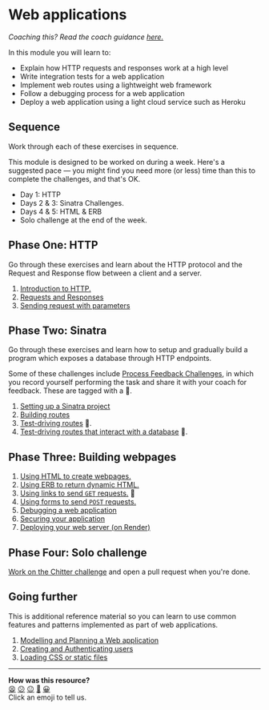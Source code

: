 # Web applications

_Coaching this? Read the coach guidance
[here.](https://github.com/makersacademy/slug/blob/main/materials/universe/databases_web_applications/web_applications/HOW_TO_COACH.x.md)_

In this module you will learn to:
  * Explain how HTTP requests and responses work at a high level
  * Write integration tests for a web application
  * Implement web routes using a lightweight web framework
  * Follow a debugging process for a web application
  * Deploy a web application using a light cloud service such as Heroku

## Sequence

Work through each of these exercises in sequence.

This module is designed to be worked on during a week. Here's a suggested pace — you might
find you need more (or less) time than this to complete the challenges, and that's OK.
 * Day 1: HTTP
 * Days 2 & 3: Sinatra Challenges.
 * Days 4 & 5: HTML & ERB
 * Solo challenge at the end of the week.

## Phase One: HTTP

Go through these exercises and learn about the HTTP protocol and the Request and Response
flow between a client and a server.

1. [Introduction to HTTP.](./http_bites/01_intro_to_http.md)
2. [Requests and Responses](./http_bites/02_requests_and_responses.md)
3. [Sending request with parameters](./http_bites/03_request_parameters.md)

## Phase Two: Sinatra

Go through these exercises and learn how to setup and gradually build a program which
exposes a database through HTTP endpoints.

Some of these challenges include [Process Feedback
Challenges](https://github.com/makersacademy/golden-square/blob/main/pills/process_feedback_challenges.md),
in which you record yourself performing the task and share it with your coach for
feedback. These are tagged with a 📡.

1. [Setting up a Sinatra project](./challenges/01_setting_up_sinatra_project.md)
2. [Building routes](./challenges/02_building_a_route.md)
3. [Test-driving routes](./challenges/03_test_driving_a_route.md) 📡.
4. [Test-driving routes that interact with a
   database](./challenges/04_test_driving_route_with_database.md) 📡.

## Phase Three: Building webpages

1. [Using HTML to create webpages.](./html_challenges/01_page_structure.md)
2. [Using ERB to return dynamic HTML.](./html_challenges/02_using_erb_dynamic_page.md)
3. [Using links to send `GET` requests.](./html_challenges/03_using_links.md) 📡
4. [Using forms to send `POST` requests.](./html_challenges/04_using_forms.md) 
5. [Debugging a web application](./html_challenges/05_debugging.md)
6. [Securing your application](./html_challenges/06_securing_user_input.md)
6. [Deploying your web server (on Render)](./html_challenges/07_deploying_render.md)

## Phase Four: Solo challenge

[Work on the Chitter challenge](https://github.com/makersacademy/chitter-challenge) and
open a pull request when you're done.

<!-- OMITTED -->

## Going further

This is additional reference material so you can learn to use common features and patterns
implemented as part of web applications.

1. [Modelling and Planning a Web application](./pills/modelling_and_planning_web_application.md)
2. [Creating and Authenticating users](./pills/user_authentication.md)
3. [Loading CSS or static files](./pills/loading_css_or_static_files.md)

<!-- BEGIN GENERATED SECTION DO NOT EDIT -->

---

**How was this resource?**  
[😫](https://airtable.com/shrUJ3t7KLMqVRFKR?prefill_Repository=makersacademy%2Fweb-applications&prefill_File=README.md&prefill_Sentiment=😫) [😕](https://airtable.com/shrUJ3t7KLMqVRFKR?prefill_Repository=makersacademy%2Fweb-applications&prefill_File=README.md&prefill_Sentiment=😕) [😐](https://airtable.com/shrUJ3t7KLMqVRFKR?prefill_Repository=makersacademy%2Fweb-applications&prefill_File=README.md&prefill_Sentiment=😐) [🙂](https://airtable.com/shrUJ3t7KLMqVRFKR?prefill_Repository=makersacademy%2Fweb-applications&prefill_File=README.md&prefill_Sentiment=🙂) [😀](https://airtable.com/shrUJ3t7KLMqVRFKR?prefill_Repository=makersacademy%2Fweb-applications&prefill_File=README.md&prefill_Sentiment=😀)  
Click an emoji to tell us.

<!-- END GENERATED SECTION DO NOT EDIT -->
